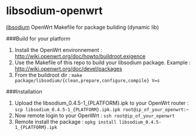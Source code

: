 libsodium-openwrt
=================

[libsodium](https://github.com/jedisct1/libsodium) OpenWrt Makefile for package building (dynamic lib)

###Build for your platform

1. Install the OpenWrt environnement : http://wiki.openwrt.org/doc/howto/buildroot.exigence
2. Use the Makefile of this repo to build your libsodium package. Example : http://wiki.openwrt.org/doc/devel/packages
3. From the buildroot dir : `make package/libsodium/{clean,prepare,configure,compile} V=s`

###Installation

1. Upload the libsodium_0.4.5-1_{PLATFORM}.ipk to your OpenWrt router : `scp libsodium_0.4.5-1_{PLATFORM}.ipk.ipk root@ip_of_your_openwrt:~`
2. Now remote login to your OpenWrt : `ssh root@ip_of_your_openwrt`
3. Remote install the package : `opkg install libsodium_0.4.5-1_{PLATFORM}.ipk`
